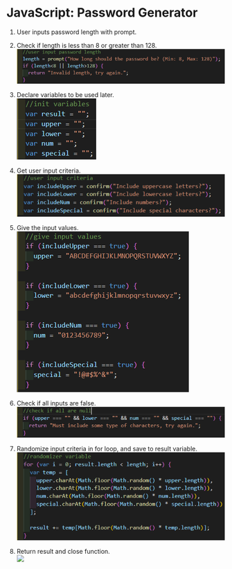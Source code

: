 # JavaScript: Password Generator

1. User inputs password length with prompt.
2. Check if length is less than 8 or greater than 128.  
![](./Assets/userinputpasswordlength.png)

3. Declare variables to be used later.  
![](./Assets/initvariables.png)

4. Get user input criteria.  
![](./Assets/userinputcriteria.png)

5. Give the input values.  
![](./Assets/giveinputvalues.png)

6. Check if all inputs are false.  
![](./Assets/checkifnull.png)

7. Randomize input criteria in for loop, and save to result variable.  
![](./Assets/randomizeinput.png)

8. Return result and close function.  
![](../Assets/returnresult.png)